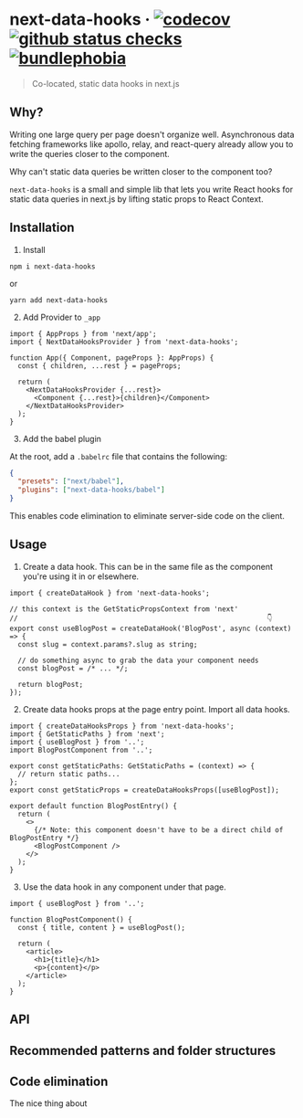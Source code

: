 # next-data-hooks · [![codecov](https://codecov.io/gh/ricokahler/next-data-hooks/branch/master/graph/badge.svg)](https://codecov.io/gh/ricokahler/next-data-hooks) [![github status checks](https://badgen.net/github/checks/ricokahler/next-data-hooks)](https://github.com/ricokahler/next-data-hooks/actions) [![bundlephobia](https://badgen.net/bundlephobia/minzip/next-data-hooks)](https://bundlephobia.com/result?p=next-data-hooks)

> Co-located, static data hooks in next.js

## Why?

Writing one large query per page doesn't organize well. Asynchronous data fetching frameworks like apollo, relay, and react-query already allow you to write the queries closer to the component.

Why can't static data queries be written closer to the component too?

`next-data-hooks` is a small and simple lib that lets you write React hooks for static data queries in next.js by lifting static props to React Context.

## Installation

1. Install

```
npm i next-data-hooks
```

or

```
yarn add next-data-hooks
```

2. Add Provider to `_app`

```tsx
import { AppProps } from 'next/app';
import { NextDataHooksProvider } from 'next-data-hooks';

function App({ Component, pageProps }: AppProps) {
  const { children, ...rest } = pageProps;

  return (
    <NextDataHooksProvider {...rest}>
      <Component {...rest}>{children}</Component>
    </NextDataHooksProvider>
  );
}
```

3. Add the babel plugin

At the root, add a `.babelrc` file that contains the following:

```json
{
  "presets": ["next/babel"],
  "plugins": ["next-data-hooks/babel"]
}
```

This enables code elimination to eliminate server-side code on the client.

## Usage

1. Create a data hook. This can be in the same file as the component you're using it in or elsewhere.

```tsx
import { createDataHook } from 'next-data-hooks';

// this context is the GetStaticPropsContext from 'next'
//                                                             👇
export const useBlogPost = createDataHook('BlogPost', async (context) => {
  const slug = context.params?.slug as string;

  // do something async to grab the data your component needs
  const blogPost = /* ... */;

  return blogPost;
});
```

2. Create data hooks props at the page entry point. Import all data hooks.

```tsx
import { createDataHooksProps } from 'next-data-hooks';
import { GetStaticPaths } from 'next';
import { useBlogPost } from '..';
import BlogPostComponent from '..';

export const getStaticPaths: GetStaticPaths = (context) => {
  // return static paths...
};
export const getStaticProps = createDataHooksProps([useBlogPost]);

export default function BlogPostEntry() {
  return (
    <>
      {/* Note: this component doesn't have to be a direct child of BlogPostEntry */}
      <BlogPostComponent />
    </>
  );
}
```

3. Use the data hook in any component under that page.

```tsx
import { useBlogPost } from '..';

function BlogPostComponent() {
  const { title, content } = useBlogPost();

  return (
    <article>
      <h1>{title}</h1>
      <p>{content}</p>
    </article>
  );
}
```

## API

## Recommended patterns and folder structures

## Code elimination

The nice thing about
